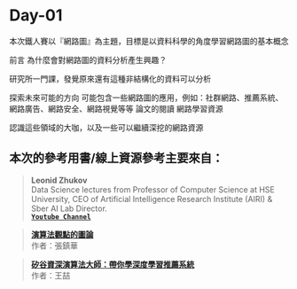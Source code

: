 # Day-01

本次鐵人賽以『網路圖』為主題，目標是以資料科學的角度學習網路圖的基本概念

前言
為什麼會對網路圖的資料分析產生興趣？

研究所一門課，發覺原來還有這種非結構化的資料可以分析

探索未來可能的方向
可能包含一些網路圖的應用，例如：社群網路、推薦系統、網路廣告、網路安全、網路視覺等等
論文的閱讀
網路學習資源

認識這些領域的大咖，以及一些可以繼續深挖的網路資源




## 本次的參考用書/線上資源參考主要來自：
> **Leonid Zhukov**  
> Data Science lectures from Professor of Computer Science at HSE University, CEO of Artificial Intelligence Research Institute (AIRI) & Sber AI Lab Director.       
> [**`Youtube Channel`**](https://www.youtube.com/c/LeonidZhukov)

> [**演算法觀點的圖論**](https://www.books.com.tw/products/0010769614?sloc=main)  
> 作者：張鎮華

> [**矽谷資深演算法大師：帶你學深度學習推薦系統**](https://www.books.com.tw/products/0010866956)  
> 作者：王喆

> 